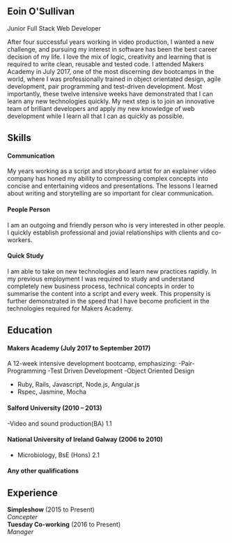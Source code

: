 ## Eoin O'Sullivan
Junior Full Stack Web Developer

After four successful years working in video production, I wanted a new challenge, and pursuing my interest in software has been the best career decision of my life. I love the mix of logic, creativity and learning that is required to write clean, reusable and tested code.
I attended Makers Academy in July 2017, one of the most discerning dev bootcamps in the world, where I was professionally trained in object orientated design, agile development, pair programming and test-driven development. Most importantly, these twelve intensive weeks have demonstrated that I can learn any new technologies quickly. 
My next step is to join an innovative team of brilliant developers and apply my new knowledge of web development while I learn all that I can as quickly as possible. 


## Skills

#### Communication

My years working as a script and storyboard artist for an explainer video company has honed my ability to compressing complex concepts into concise and entertaining videos and presentations. The lessons I learned about writing and storytelling are so important for clear communication.

#### People Person

I am an outgoing and friendly person who is very interested in other people. I quickly establish professional and jovial relationships with clients and co-workers. 

#### Quick Study 
I am able to take on new technologies and learn new practices rapidly. In my previous employment I was required to study and understand completely new business process, technical concepts in order to summarise the content into a script and every week. This propensity is further demonstrated in the speed that I have become proficient in the technologies required for Makers Academy. 




## Education

#### Makers Academy (July 2017 to September 2017)

A 12-week intensive development bootcamp, emphasizing:
-Pair-Programming
-Test Driven Development
-Object Oriented Design
- Ruby, Rails, Javascript, Node.js, Angular.js
- Rspec, Jasmine, Mocha

#### Salford University (2010 – 2013)

-Video and sound production(BA) 1.1

#### National University of Ireland Galway  (2006 to 2010)

- Microbiology, BsE (Hons) 2.1

#### Any other qualifications

## Experience

**Simpleshow** (2015 to Present)    
*Concepter*  
**Tuesday Co-working** (2016 to Present)   
*Manager*  
